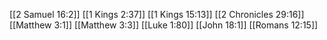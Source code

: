 [[2 Samuel 16:2]]
[[1 Kings 2:37]]
[[1 Kings 15:13]]
[[2 Chronicles 29:16]]
[[Matthew 3:1]]
[[Matthew 3:3]]
[[Luke 1:80]]
[[John 18:1]]
[[Romans 12:15]]
